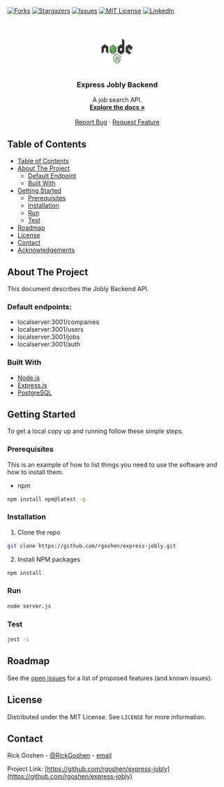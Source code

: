 <!-- PROJECT SHIELDS -->
<!--
*** I'm using markdown "reference style" links for readability.
*** Reference links are enclosed in brackets [ ] instead of parentheses ( ).
*** See the bottom of this document for the declaration of the reference variables
*** for contributors-url, forks-url, etc. This is an optional, concise syntax you may use.
*** https://www.markdownguide.org/basic-syntax/#reference-style-links
-->

[![Forks][forks-shield]][forks-url]
[![Stargazers][stars-shield]][stars-url]
[![Issues][issues-shield]][issues-url]
[![MIT License][license-shield]][license-url]
[![LinkedIn][linkedin-shield]][linkedin-url]

<!-- PROJECT LOGO -->
<br />
<p align="center">
  <a href="https://github.com/rgoshen/express-jobly">
    <img src="images/nodejs.png" alt="Logo" width="80" height="80">
  </a>

  <h3 align="center">Express Jobly Backend</h3>

  <p align="center">
    A job search API.
    <br />
    <a href="https://github.com/rgoshen/express-jobly"><strong>Explore the docs »</strong></a>
    <br />
    <br />
    <a href="https://github.com/rgoshen/express-jobly/issues">Report Bug</a>
    ·
    <a href="https://github.com/rgoshen/express-jobly/issues">Request Feature</a>
  </p>
</p>

<!-- TABLE OF CONTENTS -->

## Table of Contents

- [Table of Contents](#table-of-contents)
- [About The Project](#about-the-project)
  - [Default Endpoint](#default-endpoints)
  - [Built With](#built-with)
- [Getting Started](#getting-started)
  - [Prerequisites](#prerequisites)
  - [Installation](#installation)
  - [Run](#run)
  - [Test](#test)
- [Roadmap](#roadmap)
- [License](#license)
- [Contact](#contact)
- [Acknowledgements](#acknowledgements)

<!-- ABOUT THE PROJECT -->

## About The Project

This document describes the Jobly Backend API.

### Default endpoints:

- localserver:3001/companies
- localserver:3001/users
- localserver:3001/jobs
- localserver:3001/auth

### Built With

- [Node.js](https://nodejs.org/en/)
- [Express.js](https://expressjs.com/)
- [PostgreSQL](https://www.postgresql.org/)

<!-- GETTING STARTED -->

## Getting Started

To get a local copy up and running follow these simple steps.

### Prerequisites

This is an example of how to list things you need to use the software and how to install them.

- npm

```sh
npm install npm@latest -g
```

### Installation

1. Clone the repo

```sh
git clone https://github.com/rgoshen/express-jobly.git
```

2. Install NPM packages

```sh
npm install
```

### Run

```sh
node server.js
```

### Test

```sh
jest -i
```

<!-- USAGE EXAMPLES -->

<!-- ## Usage

Use this space to show useful examples of how a project can be used. Additional screenshots, code examples and demos work well in this space. You may also link to more resources.

_For more examples, please refer to the [Documentation](https://example.com)_ -->

<!-- ROADMAP -->

## Roadmap

See the [open issues](https://github.com/rgoshen/express-jobly/issues) for a list of proposed features (and known issues).

<!-- LICENSE -->

## License

Distributed under the MIT License. See `LICENSE` for more information.

<!-- CONTACT -->

## Contact

Rick Goshen - [@RickGoshen](https://twitter.com/RickGoshen) - [email](mailto:rick.goshen@gmail.com)

Project Link: [https://github.com/rgoshen/express-jobly](https://github.com/rgoshen/express-jobly)

<!-- MARKDOWN LINKS & IMAGES -->
<!-- https://www.markdownguide.org/basic-syntax/#reference-style-links -->

[forks-shield]: https://img.shields.io/github/forks/rgoshen/express-jobly
[forks-url]: https://github.com/rgoshen/repo/network/members
[stars-shield]: https://img.shields.io/github/stars/rgoshen/express-jobly
[stars-url]: https://github.com/rgoshen/express-jobly/stargazers
[issues-shield]: https://img.shields.io/github/issues/rgoshen/express-jobly
[issues-url]: https://github.com/rgoshen/express-jobly/issues
[license-shield]: https://img.shields.io/github/license/rgoshen/express-jobly
[license-url]: https://github.com/rgoshen/express-jobly/blob/master/LICENSE.txt
[linkedin-shield]: https://img.shields.io/badge/-LinkedIn-black.svg?style=flat-square&logo=linkedin&colorB=555
[linkedin-url]: https://linkedin.com/in/rickgoshen
